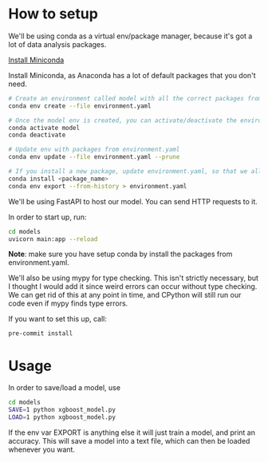 # How to setup

We'll be using conda as a virtual env/package manager, because it's got a lot of data analysis packages.

[Install Miniconda](https://docs.anaconda.com/free/miniconda/)

Install Miniconda, as Anaconda has a lot of default packages that you don't need.

``` sh
# Create an environment called model with all the correct packages from environment.yaml
conda env create --file environment.yaml

# Once the model env is created, you can activate/deactivate the environment
conda activate model
conda deactivate

# Update env with packages from environment.yaml
conda env update --file environment.yaml --prune

# If you install a new package, update environment.yaml, so that we all have the same packages.
conda install <package_name>
conda env export --from-history > environment.yaml
```

We'll be using FastAPI to host our model. You can send HTTP requests to it.

In order to start up, run:

``` sh
cd models
uvicorn main:app --reload
```

**Note**: make sure you have setup conda by install the packages from environment.yaml.

We'll also be using mypy for type checking. This isn't strictly necessary, but I thought I would add it since weird errors can occur without type checking. We can get rid of this at any point in time, and CPython will still run our code even if mypy finds type errors.

If you want to set this up, call:

``` sh
pre-commit install
```

# Usage

In order to save/load a model, use

``` sh
cd models
SAVE=1 python xgboost_model.py
LOAD=1 python xgboost_model.py
```

If the env var EXPORT is anything else it will just train a model, and print an accuracy. This will save a model into a text file, which can then be loaded whenever you want.
